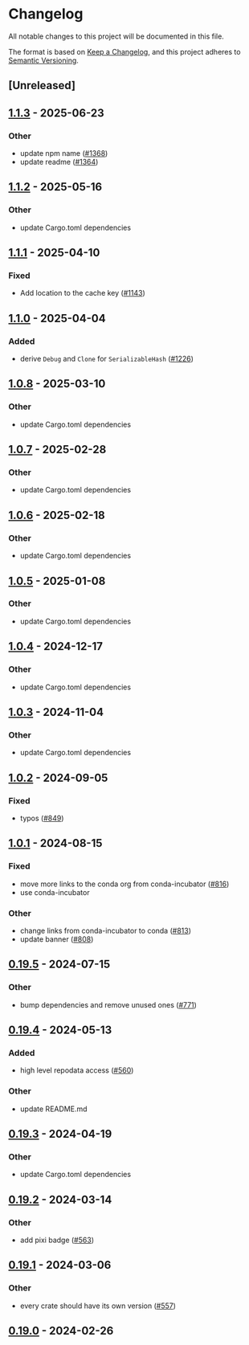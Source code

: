 # Changelog
All notable changes to this project will be documented in this file.

The format is based on [Keep a Changelog](https://keepachangelog.com/en/1.0.0/),
and this project adheres to [Semantic Versioning](https://semver.org/spec/v2.0.0.html).

## [Unreleased]

## [1.1.3](https://github.com/conda/rattler/compare/rattler_digest-v1.1.2...rattler_digest-v1.1.3) - 2025-06-23

### Other

- update npm name ([#1368](https://github.com/conda/rattler/pull/1368))
- update readme ([#1364](https://github.com/conda/rattler/pull/1364))

## [1.1.2](https://github.com/conda/rattler/compare/rattler_digest-v1.1.1...rattler_digest-v1.1.2) - 2025-05-16

### Other

- update Cargo.toml dependencies

## [1.1.1](https://github.com/conda/rattler/compare/rattler_digest-v1.1.0...rattler_digest-v1.1.1) - 2025-04-10

### Fixed

- Add location to the cache key ([#1143](https://github.com/conda/rattler/pull/1143))

## [1.1.0](https://github.com/conda/rattler/compare/rattler_digest-v1.0.8...rattler_digest-v1.1.0) - 2025-04-04

### Added

- derive `Debug` and `Clone` for `SerializableHash` ([#1226](https://github.com/conda/rattler/pull/1226))

## [1.0.8](https://github.com/conda/rattler/compare/rattler_digest-v1.0.7...rattler_digest-v1.0.8) - 2025-03-10

### Other

- update Cargo.toml dependencies

## [1.0.7](https://github.com/conda/rattler/compare/rattler_digest-v1.0.6...rattler_digest-v1.0.7) - 2025-02-28

### Other

- update Cargo.toml dependencies

## [1.0.6](https://github.com/conda/rattler/compare/rattler_digest-v1.0.5...rattler_digest-v1.0.6) - 2025-02-18

### Other

- update Cargo.toml dependencies

## [1.0.5](https://github.com/conda/rattler/compare/rattler_digest-v1.0.4...rattler_digest-v1.0.5) - 2025-01-08

### Other

- update Cargo.toml dependencies

## [1.0.4](https://github.com/conda/rattler/compare/rattler_digest-v1.0.3...rattler_digest-v1.0.4) - 2024-12-17

### Other

- update Cargo.toml dependencies

## [1.0.3](https://github.com/conda/rattler/compare/rattler_digest-v1.0.2...rattler_digest-v1.0.3) - 2024-11-04

### Other

- update Cargo.toml dependencies

## [1.0.2](https://github.com/conda/rattler/compare/rattler_digest-v1.0.1...rattler_digest-v1.0.2) - 2024-09-05

### Fixed
- typos ([#849](https://github.com/conda/rattler/pull/849))

## [1.0.1](https://github.com/conda/rattler/compare/rattler_digest-v1.0.0...rattler_digest-v1.0.1) - 2024-08-15

### Fixed
- move more links to the conda org from conda-incubator ([#816](https://github.com/conda/rattler/pull/816))
- use conda-incubator

### Other
- change links from conda-incubator to conda ([#813](https://github.com/conda/rattler/pull/813))
- update banner ([#808](https://github.com/conda/rattler/pull/808))

## [0.19.5](https://github.com/conda/rattler/compare/rattler_digest-v0.19.4...rattler_digest-v0.19.5) - 2024-07-15

### Other
- bump dependencies and remove unused ones ([#771](https://github.com/conda/rattler/pull/771))

## [0.19.4](https://github.com/conda/rattler/compare/rattler_digest-v0.19.3...rattler_digest-v0.19.4) - 2024-05-13

### Added
- high level repodata access ([#560](https://github.com/conda/rattler/pull/560))

### Other
- update README.md

## [0.19.3](https://github.com/conda/rattler/compare/rattler_digest-v0.19.2...rattler_digest-v0.19.3) - 2024-04-19

### Other
- update Cargo.toml dependencies

## [0.19.2](https://github.com/conda/rattler/compare/rattler_digest-v0.19.1...rattler_digest-v0.19.2) - 2024-03-14

### Other
- add pixi badge ([#563](https://github.com/conda/rattler/pull/563))

## [0.19.1](https://github.com/conda/rattler/compare/rattler_digest-v0.19.0...rattler_digest-v0.19.1) - 2024-03-06

### Other
- every crate should have its own version ([#557](https://github.com/conda/rattler/pull/557))

## [0.19.0](https://github.com/baszalmstra/rattler/compare/rattler_digest-v0.18.0...rattler_digest-v0.19.0) - 2024-02-26
